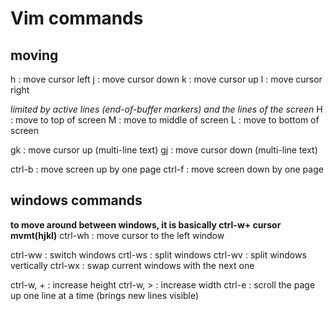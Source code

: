 # Vim commands

## moving
h : move cursor left
j : move cursor down
k : move cursor up
l : move cursor right

*limited by active lines (end-of-buffer markers) and the lines of the screen*
H : move to top of screen
M : move to middle of screen
L : move to bottom of screen

gk : move cursor up (multi-line text)
gj : move cursor down (multi-line text)

ctrl-b : move screen up by one page
ctrl-f : move screen down by one page



## windows commands
**to move around between windows, it is basically ctrl-w+ cursor mvmt(hjkl)**
ctrl-wh : move cursor to the left window

ctrl-ww : switch windows
crtl-ws : split windows
ctrl-wv : split windows vertically
ctrl-wx : swap current windows with the next one

ctrl-w, + : increase height
ctrl-w, > : increase width
ctrl-e : scroll the page up one line at a time (brings new lines visible)

